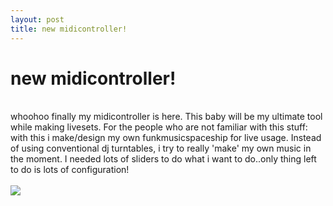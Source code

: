 ```yaml
---
layout: post
title: new midicontroller!
---
```

<h1>new midicontroller!</h1><br>whoohoo finally my midicontroller is here. This baby will be my ultimate tool  while making livesets. For the people who are not familiar with this stuff: with this i make/design my own funkmusicspaceship for live usage. Instead of using conventional dj turntables, i try to really 'make' my own music in the moment.
I needed lots of sliders to do what i want to do..only thing left to do is lots of configuration!
<br><br><img src='/data/mail/photo_4.JPG'/>

